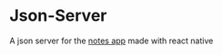 # Json-Server
A json server for the [notes app](https://github.com/YARE0909/Todo-app) made with react native

